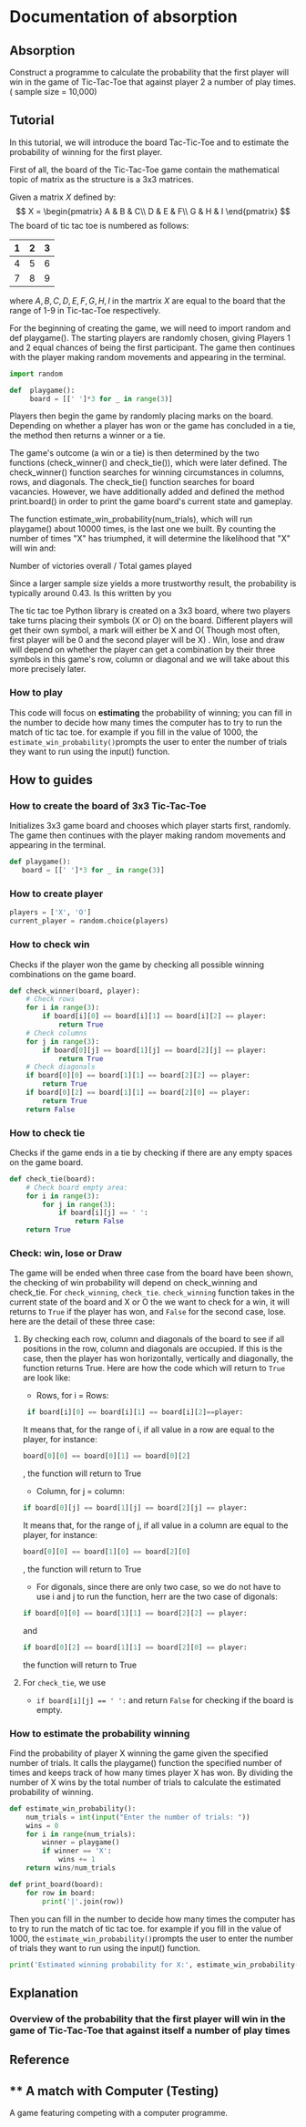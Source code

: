 # Documentation of absorption
## Absorption

Construct a programme to calculate the probability that the first player will win in the game of Tic-Tac-Toe that against player 2 a number of play times. ( sample size = 10,000)

## Tutorial 

In this tutorial, we will introduce the board Tac-Tic-Toe and to estimate the probability of winning for the first player. 
 
First of all, the board of the Tic-Tac-Toe game contain the mathematical topic of matrix as the structure is a 3x3 matrices.

Given a matrix $X$ defined by:
$$
X = \begin{pmatrix}
   A & B & C\\
   D & E & F\\
   G & H & I
   \end{pmatrix}
$$
The board of tic tac toe is numbered as follows:

| 1 | 2 | 3 |
|---|---|---|
| 4 | 5 | 6 |
| 7 | 8 | 9 |

where $A,B,C,D,E,F,G,H,I$ in the martrix $X$ are equal to the board that the range of 1-9 in Tic-tac-Toe respectively.


For the beginning of creating the game, we will need to import random and def playgame().
 The starting players are randomly chosen, giving Players 1 and 2 equal chances of being the first participant. The game then continues with the player making random movements and appearing in the terminal.
```python
import random

def  playgame():
     board = [[' ']*3 for _ in range(3)]
```


 Players then begin the game by randomly placing marks on the board. Depending on whether a player has won or the game has concluded in a tie, the method then returns a winner or a tie. 

The game's outcome (a win or a tie) is then determined by the two functions (check_winner() and check_tie()), which were later defined. The check_winner() function searches for winning circumstances in columns, rows, and diagonals. The check_tie() function searches for board vacancies. However, we have additionally added and defined the method print.board() in order to print the game board's current state and gameplay.

The function estimate_win_probability(num_trials), which will run playgame() about 10000 times, is the last one we built. By counting the number of times "X" has triumphed, it will determine the likelihood that "X" will win and:

  Number of victories overall / Total games played  
 
 Since a larger sample size yields a more trustworthy result, the probability is typically around 0.43.  Is this written by you 

The tic tac toe Python library is created on a 3x3 board, where two players take turns placing their symbols (X or O) on the board. Different players will get their own symbol, a mark will either be X and O( Though most often, first player will be 0 and the second player will be X) . Win, lose and draw will depend on  whether the player can get a combination by their three symbols in this game's row, column or diagonal and we will take about this more precisely later. 

### **How to play**
This code will focus on **estimating** the probability of winning; you can fill in the number to decide how many times the computer has to try to run the match of tic tac toe. for example if you fill in the value of 1000, the `estimate_win_probability()`prompts the user to enter the number of trials they want to run using the input() function. 

## How to guides
### How to create the board of 3x3 Tic-Tac-Toe 
Initializes 3x3 game board and chooses which player starts first, randomly. The game then continues with the player making random movements and appearing in the terminal.
```python
def playgame():
   board = [[' ']*3 for _ in range(3)]
```
### How to create player
```python                         
players = ['X', 'O']                                                                      
current_player = random.choice(players)
```
### How to check win
Checks if the player won the game by checking all possible winning combinations on the game board.
```python
def check_winner(board, player):
    # Check rows
    for i in range(3):
        if board[i][0] == board[i][1] == board[i][2] == player:
            return True
    # Check columns
    for j in range(3):
        if board[0][j] == board[1][j] == board[2][j] == player:
            return True
    # Check diagonals
    if board[0][0] == board[1][1] == board[2][2] == player:
        return True
    if board[0][2] == board[1][1] == board[2][0] == player:
        return True
    return False
```
### How to check tie
Checks if the game ends in a tie by checking if there are any empty spaces on the game board.
```python
def check_tie(board):
    # Check board empty area: 
    for i in range(3):
        for j in range(3):
            if board[i][j] == ' ':
                return False
    return True
```
### Check: win, lose or Draw
The game will be ended when three case from the board have been shown, the checking of win probability will depend on check_winning and check_tie. For `check_winning`, `check_tie`. `check_winning` function takes in the current state of the board and X or O the we want to check for a win, it will returns to `True` if the player has won, and `False` for the second case, lose. here are the detail of these three case:

1. By checking each row, column and diagonals of the board to see if all positions in the row, column and diagonals are occupied. If this is the case, then the player has won horizontally, vertically and diagonally, the function returns True. Here are how the code which will return to `True` are look like:
   -  Rows, for i = Rows:
   ```python
    if board[i][0] == board[i][1] == board[i][2]==player:
      ```
   It means that, for the range of i, if all value in a row are equal to the player, for instance: 
   ```python
   board[0][0] == board[0][1] == board[0][2]
   ```
   , the function will return to True
   
   -  Column, for j = column:
   ```python
   if board[0][j] == board[1][j] == board[2][j] == player:
      ```
   It means that, for the range of j, if all value in a column are equal to the player, for instance:
     ```python
   board[0][0] == board[1][0] == board[2][0]
   ```
   , the function will return to True
   
   -  For digonals, since there are only two case, so we do not have to use i and j to run the function, herr are the two case of digonals:
   ```python
   if board[0][0] == board[1][1] == board[2][2] == player:
   ```
   and
   ```python
   if board[0][2] == board[1][1] == board[2][0] == player:
   ```
   the function will return to True 

2. For `check_tie`, we use 
   - `if board[i][j] == ' ':` and return `False` for checking if the board is empty.

### How to estimate the probability winning 
Find the probability of player X winning the game given the specified number of trials. It calls the playgame() function the specified number of times and keeps track of how many times player X has won. By dividing the number of X wins by the total number of trials to calculate the estimated probability of winning.
```python
def estimate_win_probability():
    num_trials = int(input("Enter the number of trials: "))
    wins = 0
    for i in range(num_trials):
        winner = playgame()
        if winner == 'X':
            wins += 1
    return wins/num_trials

def print_board(board):
    for row in board:
        print('|'.join(row))
```
Then you can fill in the number to decide how many times the computer has to try to run the match of tic tac toe. for example if you fill in the value of 1000, the `estimate_win_probability()`prompts the user to enter the number of trials they want to run using the input() function. 
```python
print('Estimated winning probability for X:', estimate_win_probability())
```

## Explanation



### Overview of the probability that the first player will win in the game of Tic-Tac-Toe that against itself a number of play times

## Reference



## ** A match with Computer (Testing)
A game featuring competing with a computer programme. 
